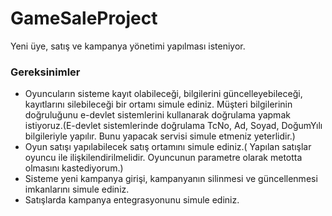 # GameSaleProject

Yeni üye, satış ve kampanya yönetimi yapılması isteniyor.
<h3>Gereksinimler</h3>

 <ul>
   <li>Oyuncuların sisteme kayıt olabileceği, bilgilerini güncelleyebileceği, kayıtlarını silebileceği bir ortamı simule ediniz. Müşteri bilgilerinin doğruluğunu e-devlet sistemlerini kullanarak doğrulama yapmak istiyoruz.(E-devlet sistemlerinde doğrulama TcNo, Ad, Soyad, DoğumYılı bilgileriyle yapılır. Bunu yapacak servisi simule etmeniz yeterlidir.)</li>
   <li>Oyun satışı yapılabilecek satış ortamını simule ediniz.( Yapılan satışlar oyuncu ile ilişkilendirilmelidir. Oyuncunun parametre olarak metotta olmasını kastediyorum.)</li>
   <li>Sisteme yeni kampanya girişi, kampanyanın silinmesi ve güncellenmesi imkanlarını simule ediniz.</li>
   <li>Satışlarda kampanya entegrasyonunu simule ediniz.</li>
 </ul> 
